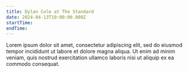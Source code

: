 ```yaml
---
title: Dylan Cole at The Standard
date: 2024-04-13T19:00:00.000Z
startTime:
endTime:
---
```


Lorem ipsum dolor sit amet, consectetur adipiscing elit, sed do eiusmod tempor incididunt ut labore et dolore magna aliqua. Ut enim ad minim veniam, quis nostrud exercitation ullamco laboris nisi ut aliquip ex ea commodo consequat.